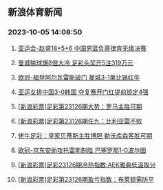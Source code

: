 ## 新浪体育新闻 
### 2023-10-05 14:08:50

1. [亚运会-赵睿18+5+6 中国男篮负菲律宾无缘决赛](https://sports.sina.com.cn/basketball/cba/2023-10-04/doc-imzpyezy7793064.shtml)

2. [曼城输球爆8倍大冷 足彩头奖开5注319万元](https://sports.sina.com.cn/l/2023-10-05/doc-imzpzaft2599279.shtml)

3. [欧冠-福登阿尔瓦雷斯破门 曼城3-1莱比锡红牛](https://sports.sina.com.cn/g/pl/2023-10-05/doc-imzpzafr5817899.shtml)

4. [亚运女排中国3-0韩国 夺复赛开门红提前锁定4强](https://sports.sina.com.cn/others/volleyball/2023-10-04/doc-imzpxyua7911781.shtml)

5. [[新浪彩票]足彩第23126期大势：罗马主胜可期](https://sports.sina.com.cn/l/2023-10-05/doc-imzpzafr5822439.shtml)

6. [[新浪彩票]足彩第23126期任九：比利亚雷不败](https://sports.sina.com.cn/l/2023-10-05/doc-imzpzaft2599726.shtml)

7. [佬牛足彩：皇家贝蒂斯主胜博胆 勒沃库森客胜可期](https://sports.sina.com.cn/l/2023-10-05/doc-imzpzhpr2496401.shtml)

8. [欧冠-京东安助攻托雷斯制胜 巴塞罗那1-0波尔图](https://sports.sina.com.cn/g/laliga/2023-10-05/doc-imzpzaft2597481.shtml)

9. [[新浪彩票]足彩23126期冷热指数:AEK雅典低温取分](https://sports.sina.com.cn/l/2023-10-05/doc-imzpzafr5823552.shtml)

10. [[新浪彩票]足彩第23126期盈亏指数：布莱顿需防平](https://sports.sina.com.cn/l/2023-10-05/doc-imzpzaft2599881.shtml)

